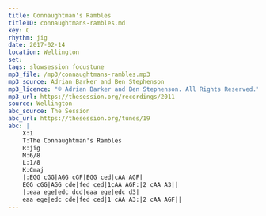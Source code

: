 ```yaml
---
title: Connaughtman's Rambles
titleID: connaughtmans-rambles.md
key: C
rhythm: jig
date: 2017-02-14
location: Wellington
set:
tags: slowsession focustune
mp3_file: /mp3/connaughtmans-rambles.mp3
mp3_source: Adrian Barker and Ben Stephenson
mp3_licence: "© Adrian Barker and Ben Stephenson. All Rights Reserved."
mp3_url: https://thesession.org/recordings/2011
source: Wellington
abc_source: The Session
abc_url: https://thesession.org/tunes/19
abc: |
    X:1
    T:The Connaughtman's Rambles
    R:jig
    M:6/8
    L:1/8
    K:Cmaj
    |:EGG cGG|AGG cGF|EGG ced|cAA AGF|
    EGG cGG|AGG cde|fed ced|1cAA AGF:|2 cAA A3||
    |:eaa ege|edc dcd|eaa ege|edc d3|
    eaa ege|edc cde|fed ced|1 cAA A3:|2 cAA AGF||
---
```

